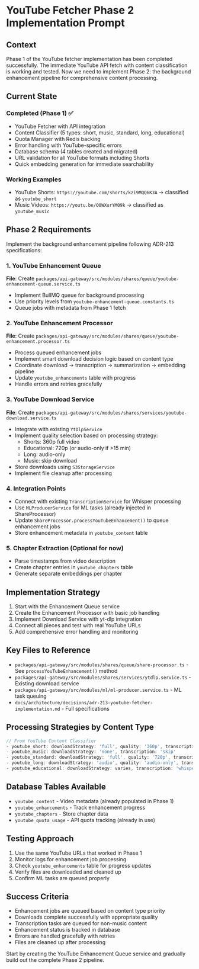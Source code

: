 # YouTube Fetcher Phase 2 Implementation Prompt

## Context
Phase 1 of the YouTube fetcher implementation has been completed successfully. The immediate YouTube API fetch with content classification is working and tested. Now we need to implement Phase 2: the background enhancement pipeline for comprehensive content processing.

## Current State
### Completed (Phase 1) ✅
- YouTube Fetcher with API integration
- Content Classifier (5 types: short, music, standard, long, educational)
- Quota Manager with Redis backing
- Error handling with YouTube-specific errors
- Database schema (4 tables created and migrated)
- URL validation for all YouTube formats including Shorts
- Quick embedding generation for immediate searchability

### Working Examples
- YouTube Shorts: `https://youtube.com/shorts/kzi9MQQ6K3A` → classified as `youtube_short`
- Music Videos: `https://youtu.be/O0WXurYM09k` → classified as `youtube_music`

## Phase 2 Requirements
Implement the background enhancement pipeline following ADR-213 specifications:

### 1. YouTube Enhancement Queue
**File**: Create `packages/api-gateway/src/modules/shares/queue/youtube-enhancement-queue.service.ts`
- Implement BullMQ queue for background processing
- Use priority levels from `youtube-enhancement-queue.constants.ts`
- Queue jobs with metadata from Phase 1 fetch

### 2. YouTube Enhancement Processor
**File**: Create `packages/api-gateway/src/modules/shares/queue/youtube-enhancement.processor.ts`
- Process queued enhancement jobs
- Implement smart download decision logic based on content type
- Coordinate download → transcription → summarization → embedding pipeline
- Update `youtube_enhancements` table with progress
- Handle errors and retries gracefully

### 3. YouTube Download Service
**File**: Create `packages/api-gateway/src/modules/shares/services/youtube-download.service.ts`
- Integrate with existing `YtDlpService`
- Implement quality selection based on processing strategy:
  - Shorts: 360p full video
  - Educational: 720p (or audio-only if >15 min)
  - Long: audio-only
  - Music: skip download
- Store downloads using `S3StorageService`
- Implement file cleanup after processing

### 4. Integration Points
- Connect with existing `TranscriptionService` for Whisper processing
- Use `MLProducerService` for ML tasks (already injected in ShareProcessor)
- Update `ShareProcessor.processYouTubeEnhancement()` to queue enhancement jobs
- Store enhancement metadata in `youtube_content` table

### 5. Chapter Extraction (Optional for now)
- Parse timestamps from video description
- Create chapter entries in `youtube_chapters` table
- Generate separate embeddings per chapter

## Implementation Strategy
1. Start with the Enhancement Queue service
2. Create the Enhancement Processor with basic job handling
3. Implement Download Service with yt-dlp integration
4. Connect all pieces and test with real YouTube URLs
5. Add comprehensive error handling and monitoring

## Key Files to Reference
- `packages/api-gateway/src/modules/shares/queue/share-processor.ts` - See `processYouTubeEnhancement()` method
- `packages/api-gateway/src/modules/shares/services/ytdlp.service.ts` - Existing download service
- `packages/api-gateway/src/modules/ml/ml-producer.service.ts` - ML task queuing
- `docs/architecture/decisions/adr-213-youtube-fetcher-implementation.md` - Full specifications

## Processing Strategies by Content Type
```typescript
// From YouTube Content Classifier
- youtube_short: downloadStrategy: 'full', quality: '360p', transcription: 'whisper_full'
- youtube_music: downloadStrategy: 'none', transcription: 'skip'
- youtube_standard: downloadStrategy: 'full', quality: '720p', transcription: 'whisper_full'
- youtube_long: downloadStrategy: 'audio', quality: 'audio-only', transcription: 'whisper_chunked'
- youtube_educational: downloadStrategy: varies, transcription: 'whisper_chunked'
```

## Database Tables Available
- `youtube_content` - Video metadata (already populated in Phase 1)
- `youtube_enhancements` - Track enhancement progress
- `youtube_chapters` - Store chapter data
- `youtube_quota_usage` - API quota tracking (already in use)

## Testing Approach
1. Use the same YouTube URLs that worked in Phase 1
2. Monitor logs for enhancement job processing
3. Check `youtube_enhancements` table for progress updates
4. Verify files are downloaded and cleaned up
5. Confirm ML tasks are queued properly

## Success Criteria
- Enhancement jobs are queued based on content type priority
- Downloads complete successfully with appropriate quality
- Transcription tasks are queued for non-music content
- Enhancement status is tracked in database
- Errors are handled gracefully with retries
- Files are cleaned up after processing

Start by creating the YouTube Enhancement Queue service and gradually build out the complete Phase 2 pipeline.